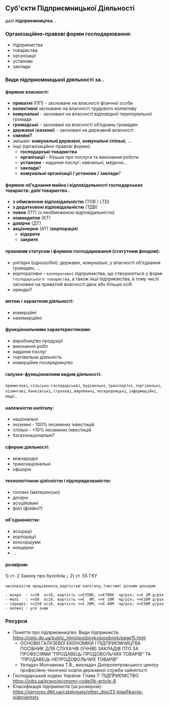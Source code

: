 ## Суб'єкти Підприємницької Діяльності
далі **підприємництва**...

### Організаційно-правові форми господарювання:
- підприємства
- товариства
- організації
- установи
- заклади

### Види підприємницької діяльності за..
#### формою власності:
- **приватні**   (ПП) - засноване на власності фізичної особи
- **колективні**  засноване на власності трудового колективу
- **комунальні**  - засновані на власності відповідної територіальної громади
- **громадські**  - засновані на власності об’єднань громадян
- **державні** (**казенні**) - засновані на державній власності
- **сімейні?**
- змішані: **комунальні державні**, **комунальні спільні**, ...
- інші (організаційно-правові форми):
	- **господарські товариства**
	- **організації** - більше про послуги та виконання роботи
	- **установи**    - надання послуг: навчальні, медичні...
	- **заклади**?
	- **комунальні організації / установи / заклади**?

#### формою об’єднання майна і відповідальності господарських товариств: _далі_ товариство..
- **з обмеженою  відповідальністю** (ТОВ / LTD)
- **з додатковою відповідальністю** (ТДВ)
- **повне**      (ПТ) (з необмеженою відповідальністю)
- **командитне** (КТ)
- **довірче**    (ДТ)
- **акціонерне** (АТ) (**корпорація**)
	- **відкрите**
	- **закрите**

#### правовим статусом і формою господарювання (статутним фондом):
- унітарні (одноосібні): державні, комунальні, у власності об'єднання громадян, ...
- корпоративні - `кооперативні` підприємства, що створюються у формі `господарського товариства`, а також інші підприємства, в тому числі засновані на приватній власності двох або більше осіб
- орендні?
#### метою і характеом діяльності:
- комерційні
- некомерційні
#### функціональними характеристиками:
- виробництво продукції
- виконання робіт
- надання послуг
- торгівельна діяльність
- комерційне посередництво
#### галузео-функціоналним видом діяльності:
`промислові`, `сільсько-господарськві`, `будівельні`, `транспортні`, `торгівельні`, `лізингові`, `банківські`, `страхові`, `виробничі`, `посередницькі`, `інформаційні`, інші...
#### належністю капіталу:
- національні
- іноземні - 100% іноземних інвестицій
- спільні  - <10% іноземних інвестицій
- багатонаціональні?
#### сферою діяльності:
- міжнародні
- транснаціональні
- офшорні
#### технологічною цілісністю і підпорядкованістю:
- головні (материнські)
- дочірні
- асоційовані
- філії (філійні?)
#### об'єднанністю:
- асоціації
- корпорації
- консорціуми
- концерни
- ...
#### розміром:
<!-- https://services.dtkt.ua/catalogues/other_dov/23-klasifikaciia-pidprijemstv -->
1\) ст. 2 Закону про бухоблік **`;`** 2\) ст. 55 ГКУ

`чисельністю працівників`, `вартістью капіталу`, `(чистим) річним доходом`

	- мікро  : <=10  осіб, вартість <=€350K, <=€700K  чд/рік; <=€ 2M д/рік
	- малі   : <=50  осіб, вартість <=€  4M, <=€ 10M  чд/рік; <=€10M д/рік
	- середні: <=250 осіб, вартість <=€ 20M, <=€ 40M  чд/рік; <=€50M д/рік
	- великі : усе інше

### Ресурси

- Поняття про підприємництво. Види підприємств. https://cpto.dp.ua/public_html/posibnyky/posibnyk/page15.html
	- ОСНОВИ ГАЛУЗЕВОЇ ЕКОНОМІКИ І ПІДПРИЄМНИЦТВА ПОСІБНИК ДЛЯ СЛУХАЧІВ (УЧНІВ) ЗАКЛАДІВ ПТО ЗА ПРОФЕСІЯМИ "ПРОДАВЕЦЬ ПРОДОВОЛЬЧИХ ТОВАРІВ" ТА "ПРОДАВЕЦЬ НЕПРОДОВОЛЬЧИХ ТОВАРІВ"
	- Укладач Молчанова Т.В., викладач Дніпропетровського центру професійно-технічної освіти державної служби зайнятості
- Господарський кодекс України: Глава 7: ПІДПРИЄМСТВО https://jobs.ua/pravo/economy-code/lib-article-8
- Класифікація підприємств (за розміром): https://services.dtkt.ua/catalogues/other_dov/23-klasifikaciia-pidprijemstv
